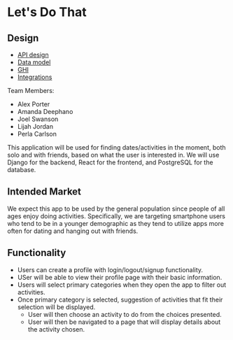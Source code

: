 # Let's Do That

## Design
* [API design](docs/apis.md)
* [Data model](docs/data-model.md)
* [GHI](docs/ghi.md)
* [Integrations](docs/integrations.md)

Team Members:
- Alex Porter
- Amanda Deephano
- Joel Swanson
- Lijah Jordan
- Perla Carlson

This application will be used for finding dates/activities in the moment, both solo and with friends, based on what the user is interested in. We will use Django for the backend, React for  the frontend, and PostgreSQL for the database.

## Intended Market

We expect this app to be used by the general population since people of all ages enjoy doing activities.
Specifically, we are targeting smartphone users who tend to be in a younger demographic as they tend to utilize apps more often for dating and hanging out with friends.

## Functionality

* Users can create a profile with login/logout/signup functionality.
* USer will be able to view their profile page with their basic information.
* Users will select primary categories when they open the app to filter out activities.
* Once primary category is selected, suggestion of activities that fit their selection will be displayed.
  * User will then choose an activity to do from the choices presented.
  * User will then be navigated to a page that will display details about the activity chosen.
